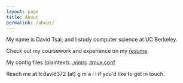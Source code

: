 ```yaml
---
layout: page
title: About
permalink: /about/
---
```


My name is David Tsai, and I study computer science at UC Berkeley.

Check out my coursework and experience on my [resume](/static/DavidTsai.pdf).

My config files (plaintext): [.vimrc](/static/vimrc.txt) [.tmux.conf](/static/tmux.txt)

Reach me at tcdavid372 (at) g m a i l if you'd like to get in touch.
